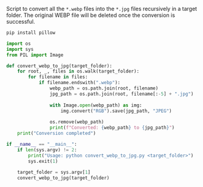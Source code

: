 Script to convert all the `*.webp` files into the `*.jpg` files recursively in a target folder. The original WEBP file will be deleted once the conversion is successful.

```bash
pip install pillow
```

```python
import os
import sys
from PIL import Image

def convert_webp_to_jpg(target_folder):
    for root, _, files in os.walk(target_folder):
        for filename in files:
            if filename.endswith(".webp"):
                webp_path = os.path.join(root, filename)
                jpg_path = os.path.join(root, filename[:-5] + ".jpg")
                
                with Image.open(webp_path) as img:
                    img.convert("RGB").save(jpg_path, "JPEG")
                
                os.remove(webp_path)
                print(f"Converted: {webp_path} to {jpg_path}")
    print("Conversion completed")

if __name__ == "__main__":
    if len(sys.argv) != 2:
        print("Usage: python convert_webp_to_jpg.py <target_folder>")
        sys.exit(1)
    
    target_folder = sys.argv[1]
    convert_webp_to_jpg(target_folder)
```
